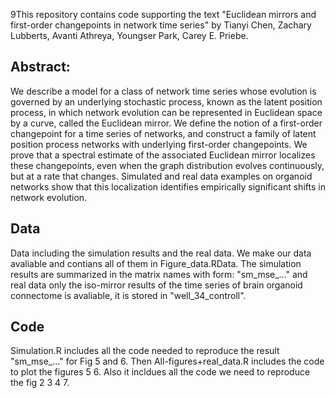 9This repository contains code supporting the text "Euclidean mirrors and first-order changepoints in network time series" by Tianyi Chen, Zachary Lubberts, Avanti Athreya, Youngser Park, Carey E. Priebe. 
## Abstract: 
We describe a model for a class of network time series whose evolution is governed by an underlying stochastic process, known as the latent position process, in which network evolution can be represented in Euclidean space by a curve, called the Euclidean mirror. We define the notion of a first-order changepoint for a time series of networks, and construct a family of latent position process networks with underlying first-order changepoints. We prove that a spectral estimate of the associated Euclidean mirror localizes these changepoints, even when the graph distribution evolves continuously, but at a rate that changes. Simulated and real data examples on organoid networks show that this localization identifies empirically significant shifts in network evolution.  
## Data

Data including the simulation results and the real data. We make our data avaliable and contians all of them in Figure_data.RData. The simulation results are summarized in the matrix names with form: "sm_mse_..." and real data only the iso-mirror results of the time series of brain organoid connectome is avaliable, it is stored in "well_34_controll".

## Code
Simulation.R includes all the code needed to reproduce the result "sm_mse_..." for Fig 5 and 6. Then All-figures+real_data.R includes the code to plot the figures 5 6. Also it incldues all the code we need to reproduce the fig 2 3 4 7. 
